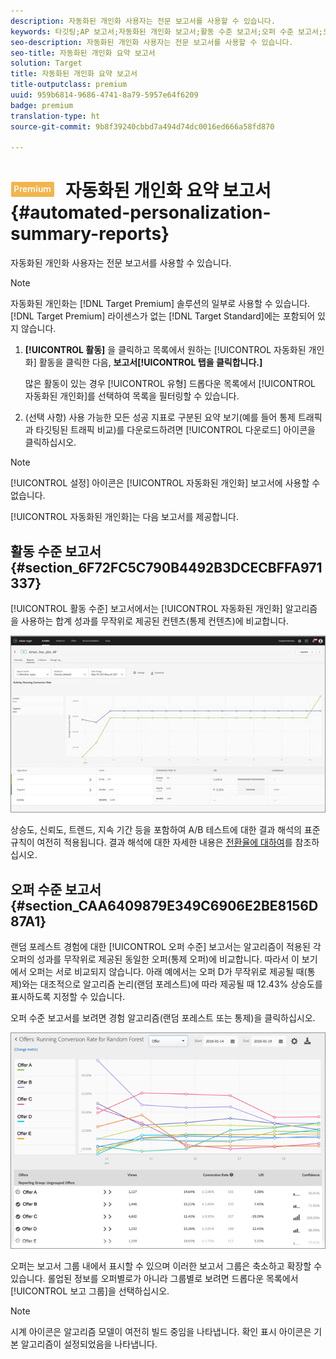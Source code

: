 ```yaml
---
description: 자동화된 개인화 사용자는 전문 보고서를 사용할 수 있습니다.
keywords: 타깃팅;AP 보고서;자동화된 개인화 보고서;활동 수준 보고서;오퍼 수준 보고서;오퍼 세부 사항 보고서
seo-description: 자동화된 개인화 사용자는 전문 보고서를 사용할 수 있습니다.
seo-title: 자동화된 개인화 요약 보고서
solution: Target
title: 자동화된 개인화 요약 보고서
title-outputclass: premium
uuid: 959b6814-9686-4741-8a79-5957e64f6209
badge: premium
translation-type: ht
source-git-commit: 9b8f39240cbbd7a494d74dc0016ed666a58fd870

---
```



# ![PREMIUM](/help/assets/premium.png) 자동화된 개인화 요약 보고서{#automated-personalization-summary-reports}

자동화된 개인화 사용자는 전문 보고서를 사용할 수 있습니다.

>[!NOTE]
>
>자동화된 개인화는 [!DNL Target Premium] 솔루션의 일부로 사용할 수 있습니다. [!DNL Target Premium] 라이센스가 없는 [!DNL Target Standard]에는 포함되어 있지 않습니다.

1. **[!UICONTROL 활동]** 을 클릭하고 목록에서 원하는 [!UICONTROL 자동화된 개인화] 활동을 클릭한 다음, **보고서[!UICONTROL 탭을 클릭합니다.]**

   많은 활동이 있는 경우 [!UICONTROL 유형] 드롭다운 목록에서 [!UICONTROL 자동화된 개인화]를 선택하여 목록을 필터링할 수 있습니다.

1. (선택 사항) 사용 가능한 모든 성공 지표로 구분된 요약 보기(예를 들어 통제 트래픽과 타깃팅된 트래픽 비교)를 다운로드하려면 [!UICONTROL 다운로드] 아이콘을 클릭하십시오.

>[!NOTE]
>
>[!UICONTROL 설정] 아이콘은 [!UICONTROL 자동화된 개인화] 보고서에 사용할 수 없습니다.

[!UICONTROL 자동화된 개인화]는 다음 보고서를 제공합니다.

## 활동 수준 보고서 {#section_6F72FC5C790B4492B3DCECBFFA971337}

[!UICONTROL 활동 수준] 보고서에서는 [!UICONTROL 자동화된 개인화] 알고리즘을 사용하는 합계 성과를 무작위로 제공된 컨텐츠(통제 컨텐츠)에 비교합니다.

![](assets/box_plot_ap.jpg)

상승도, 신뢰도, 트렌드, 지속 기간 등을 포함하여 A/B 테스트에 대한 결과 해석의 표준 규칙이 여전히 적용됩니다. 결과 해석에 대한 자세한 내용은 [전환율에 대하여](../c-reports/conversion-rate.md#concept_2D9FEDE8F94A485DAC86D611BFBDC844)를 참조하십시오.

## 오퍼 수준 보고서 {#section_CAA6409879E349C6906E2BE8156D87A1}

랜덤 포레스트 경험에 대한 [!UICONTROL 오퍼 수준] 보고서는 알고리즘이 적용된 각 오퍼의 성과를 무작위로 제공된 동일한 오퍼(통제 오퍼)에 비교합니다. 따라서 이 보기에서 오퍼는 서로 비교되지 않습니다. 아래 예에서는 오퍼 D가 무작위로 제공될 때(통제)와는 대조적으로 알고리즘 논리(랜덤 포레스트)에 따라 제공될 때 12.43% 상승도를 표시하도록 지정할 수 있습니다.

오퍼 수준 보고서를 보려면 경험 알고리즘(랜덤 포레스트 또는 통제)을 클릭하십시오.

![](assets/ap_OfferLevelRpt.png)

오퍼는 보고서 그룹 내에서 표시할 수 있으며 이러한 보고서 그룹은 축소하고 확장할 수 있습니다. 롤업된 정보를 오퍼별로가 아니라 그룹별로 보려면 드롭다운 목록에서 [!UICONTROL 보고 그룹]을 선택하십시오.

>[!NOTE]
>
>시계 아이콘은 알고리즘 모델이 여전히 빌드 중임을 나타냅니다. 확인 표시 아이콘은 기본 알고리즘이 설정되었음을 나타냅니다.

